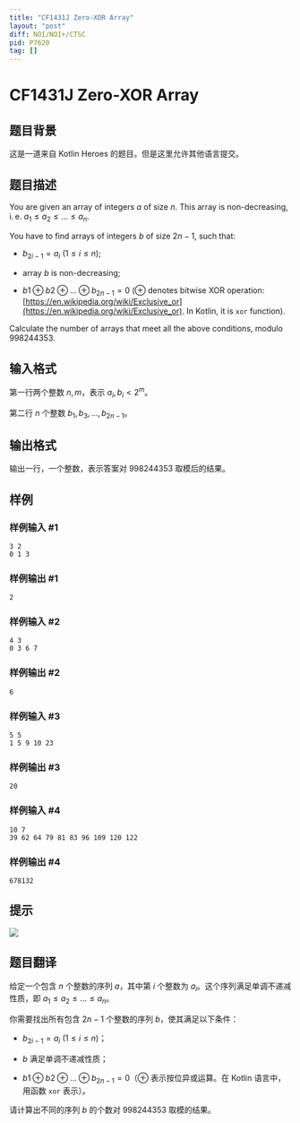 ```yaml
---
title: "CF1431J Zero-XOR Array"
layout: "post"
diff: NOI/NOI+/CTSC
pid: P7620
tag: []
---
```

# CF1431J Zero-XOR Array
## 题目背景

这是一道来自 Kotlin Heroes 的题目。但是这里允许其他语言提交。
## 题目描述

You are given an array of integers $a$ of size $n$. This array is non-decreasing, i. e. $a_1\leq a_2\leq \ldots \leq a_n$.

You have to find arrays of integers $b$ of size $2n−1$, such that:

* $b_{2i−1}=a_i$ ($1\leq i\leq n$);

* array $b$ is non-decreasing;

* $b1\oplus b2\oplus \ldots \oplus b_{2n−1}=0$ ($\oplus$ denotes bitwise XOR operation: [https://en.wikipedia.org/wiki/Exclusive_or](https://en.wikipedia.org/wiki/Exclusive_or). In Kotlin, it is `xor` function).

Calculate the number of arrays that meet all the above conditions, modulo $998244353$.
## 输入格式

第一行两个整数 $n, m$，表示 $a_i, b_i < 2 ^ m$。

第二行 $n$ 个整数 $b_1, b_3,\ldots , b_{2n−1}$。
## 输出格式

输出一行，一个整数，表示答案对 $998244353$ 取模后的结果。
## 样例

### 样例输入 #1
```
3 2
0 1 3

```
### 样例输出 #1
```
2

```
### 样例输入 #2
```
4 3
0 3 6 7

```
### 样例输出 #2
```
6

```
### 样例输入 #3
```
5 5
1 5 9 10 23

```
### 样例输出 #3
```
20

```
### 样例输入 #4
```
10 7
39 62 64 79 81 83 96 109 120 122

```
### 样例输出 #4
```
678132

```
## 提示

![](https://cdn.luogu.com.cn/upload/image_hosting/aq4idgel.png)
## 题目翻译

给定一个包含 $n$ 个整数的序列 $a$，其中第 $i$ 个整数为 $a_i$。这个序列满足单调不递减性质，即 $a_1 \le a_2 \le \ldots \le a_n$。

你需要找出所有包含 $2n-1$ 个整数的序列 $b$，使其满足以下条件：

* $b_{2i−1}=a_i$ ($1\leq i\leq n$)；

* $b$ 满足单调不递减性质；

* $b1\oplus b2\oplus \ldots \oplus b_{2n−1}=0$（$\oplus$ 表示按位异或运算。在 Kotlin 语言中，用函数 `xor` 表示）。

请计算出不同的序列 $b$ 的个数对 $998244353$ 取模的结果。

